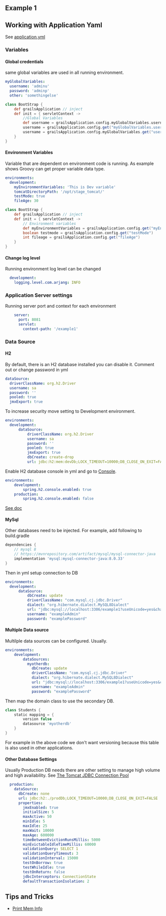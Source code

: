 ## Example 1

## Working with Application Yaml
See [application.yml](example1/grails-app/conf/application.yml)

### Variables
#### Global credentials
same global variables are used in all running environment.
```yaml
myGlobalVariables:
  username: 'adminu'
  password: 'adminp'
  other: 'somethingelse'
```
```groovy
class BootStrap {
    def grailsApplication // inject 
    def init = { servletContext ->
        //Global Variables
        def username = grailsApplication.config.myGlobalVariables.username
        username = grailsApplication.config.get("myGlobalVariables.username")
        username = grailsApplication.config.myGlobalVariables.get("username")
    }
}
```

#### Environment Variables
Variable that are dependent on environment code is running. As example shows Groovy 
can get proper variable data type. 
```yaml
environments:
  development:
    myEnvironmentVariables: 'This is Dev variable'
    tomcatDirectoryPath: '/opt/stage_tomcat/'
    testMode: true
    fileAge: 30
```
```groovy
class BootStrap {
    def grailsApplication // inject 
    def init = { servletContext ->
        // Environment variables
        def myEnvironmentVariables = grailsApplication.config.get("myEnvironmentVariables")
        boolean testmode = grailsApplication.config.get("testMode")
        int fileage = grailsApplication.config.get("fileAge")
    }
}
```

#### Change log level
Running environment log level can be changed
```yaml
  development:
    logging.level.com.arjang: INFO
```

### Application Server settings 
Running server port and context for each environment
```yaml
    server:
      port: 8081
      servlet:
        context-path: '/example1'
```

### Data Source 

#### H2
By default, there is an H2 database installed you can disable it. Comment out or change password in yml 
```yaml
dataSource:
  driverClassName: org.h2.Driver
  username: sa
  password: ''
  pooled: true
  jmxExport: true
```
To increase security move setting to Development environment. 
```yaml
environments:
  development:
      dataSource:
          driverClassName: org.h2.Driver
          username: sa
          password: ''
          pooled: true
          jmxExport: true
          dbCreate: create-drop
          url: jdbc:h2:mem:devDb;LOCK_TIMEOUT=10000;DB_CLOSE_ON_EXIT=FALSE
```
Enable H2 database console in yml and go to [Console](http://localhost:8081/example1/h2-console/).
```yaml
environments:
    development:
        spring.h2.console.enabled: true
    production:
        spring.h2.console.enabled: false
```
[See doc](https://docs.grails.org/7.0.0-M1/guide/conf.html#databaseConsole)

#### MySql
Other databases need to be injected. For example, add following to build.gradle
```groovy
dependencies {
    // mysql 8
    // https://mvnrepository.com/artifact/mysql/mysql-connector-java
    implementation 'mysql:mysql-connector-java:8.0.33'
}
```
Then in yml setup connection to DB 
```yaml
environments:
  development:
      dataSource:
          dbCreate: update
          driverClassName: "com.mysql.cj.jdbc.Driver"
          dialect: "org.hibernate.dialect.MySQL8Dialect"
          url: "jdbc:mysql://localhost:3306/example1?useUnicode=yes&characterEncoding=UTF-8&useSSL=false"
          username: "exampleAdmin"
          password: "examplePassword"
```
#### Multiple Data source 
Multilple data sources can be configured. Usually.
```yaml
environments:
    development:    
        dataSources:
          myotherdb:
            dbCreate: update
            driverClassName: "com.mysql.cj.jdbc.Driver"
            dialect: "org.hibernate.dialect.MySQL8Dialect"
            url: "jdbc:mysql://localhost:3306/example1?useUnicode=yes&characterEncoding=UTF-8&useSSL=false"
            username: "exampleAdmin"
            password: "examplePassword"
```
Then map the domain class to use the secondary DB. 
```groovy
class Students {
    static mapping = {
        version false
        datasource 'myotherdb'
    }
}
```
For example in the above code we don't want versioning because this table is also used in other applications. 

#### Other Database Settings
Usually Production DB needs there are other setting to manage high volume and high availability. See [The Tomcat JDBC Connection Pool](https://tomcat.apache.org/tomcat-10.0-doc/jdbc-pool.html) 

```yaml
  production:
    dataSource:
      dbCreate: none
      url: jdbc:h2:./prodDb;LOCK_TIMEOUT=10000;DB_CLOSE_ON_EXIT=FALSE
      properties:
        jmxEnabled: true
        initialSize: 5
        maxActive: 50
        minIdle: 5
        maxIdle: 25
        maxWait: 10000
        maxAge: 600000
        timeBetweenEvictionRunsMillis: 5000
        minEvictableIdleTimeMillis: 60000
        validationQuery: SELECT 1
        validationQueryTimeout: 3
        validationInterval: 15000
        testOnBorrow: true
        testWhileIdle: true
        testOnReturn: false
        jdbcInterceptors: ConnectionState
        defaultTransactionIsolation: 2
```

## Tips and Tricks 
- [Print Mem Info](http://localhost:8081/example1/employee/getMemInfo)
